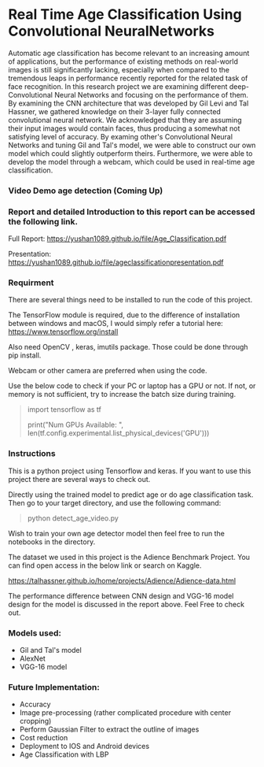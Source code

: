 # Real Time Age Classification Using Convolutional NeuralNetworks


Automatic age classification has become relevant to an increasing amount of applications, but the performance of existing methods on real-world images is still significantly lacking, especially when compared to the tremendous leaps in performance recently reported for the related task of face recognition. 
In this research project we are examining different deep-Convolutional Neural Networks and focusing on the performance of them. By examining the CNN architecture that was developed by Gil Levi and Tal Hassner, we gathered knowledge on their 3-layer fully connected convolutional neural network. We acknowledged that they are assuming their input images would contain faces, thus producing a somewhat not satisfying level of accuracy. 
By examing other's Convolutional Neural Networks and tuning Gil and Tal's model, we were able to construct our own model which could slightly outperform theirs. Furthermore, we were able to develop the model through a webcam, which could be used in real-time age classification. 

### Video Demo age detection (Coming Up)


### Report and detailed Introduction to this report can be accessed the following link.

Full Report: https://yushan1089.github.io/file/Age_Classification.pdf

Presentation: https://yushan1089.github.io/file/ageclassificationpresentation.pdf 

### Requirment
There are several things need to be installed to run the code of this project.

The TensorFlow module is required, due to the difference of installation between windows and macOS, I would simply refer a tutorial here: https://www.tensorflow.org/install

Also need OpenCV , keras, imutils package. Those could be done through pip install.

Webcam or other camera are preferred when using the code.

Use the below code to check if your PC or laptop has a GPU or not. If not, or memory is not sufficient, try to increase the batch size during training.
> import tensorflow as tf
>
> print("Num GPUs Available: ", len(tf.config.experimental.list_physical_devices('GPU')))

### Instructions
This is a python project using Tensorflow and keras. If you want to use this project there are several ways to check out.

Directly using the trained model to predict age or do age classification task. 
Then go to your target directory, and use the following command:

> python detect_age_video.py

Wish to train your own age detector model then feel free to run the notebooks in the directory. 

The dataset we used in this project is the Adience Benchmark Project. You can find open access in the below link or search on Kaggle.

https://talhassner.github.io/home/projects/Adience/Adience-data.html

The performance difference between CNN design and VGG-16 model design for the model is discussed in the report above. Feel Free to check out.


### Models used:
* Gil and Tal's model
* AlexNet
* VGG-16 model

### Future Implementation: 
* Accuracy
* Image pre-processing (rather complicated procedure with center cropping)
* Perform Gaussian Filter to extract the outline of images
* Cost reduction
* Deployment to IOS and Android devices
* Age Classification with LBP

